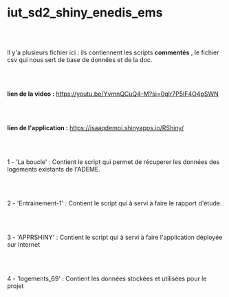 # iut_sd2_shiny_enedis_ems

<br> <br>

Il y'a plusieurs fichier ici : ils contiennent les scripts **commentés** , le fichier csv qui nous sert de base de données et de la doc.

<br> <br>

**lien de la video :** https://youtu.be/YvmnQCuQ4-M?si=0qIr7P5IF4O4pSWN


<br> <br>


**lien de l'application :** https://isaaqdemoi.shinyapps.io/RShiny/


<br> <br>

1 - 'La boucle' : Contient le script qui permet de récuperer les données des logements existants de l'ADEME. 

<br> <br> 

2 - 'Entrainement-1' : Contient le script qui à servi à faire le rapport d'étude.

<br><br>

3 - 'APPRSHINY' : Contient le script qui à servi à faire l'application déployée sur Internet

<br><br>

4 - 'logements_69' : Contient les données stockées et utilisées pour le projet
